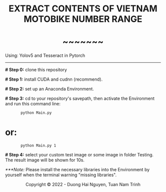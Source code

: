 <!-- Title -->
<h1 align="center"><b>EXTRACT CONTENTS OF VIETNAM MOTOBIKE NUMBER RANGE</b></h1>
<h1 align="center"><b>~~~~~~~</b></h1>

Using: Yolov5 and Tesseract in Pytorch

---------------------------------------------------------------------------------------------

**# Step 0:** clone this repository

**# Step 1:** install CUDA and cudnn (recommend).

**# Step 2:** set up an Anaconda Environment.

**# Step 3:** cd to your repository's savepath, then activate the Environment and run this command line:

           python Main.py 

# or:  <if you want to save your Result>     
    
           python Main.py 1

**# Step 4:** select your custom test image or some image in folder Testing. The result image will be shown for 10s.

           
_***Note:_ Please install the necessary libraries into the Environment by yourself when the terminal warning "missing libraries".

           
<!-- Footer -->
<p align='center'>Copyright © 2022 - Duong Hai Nguyen, Tuan Nam Trinh</p>
